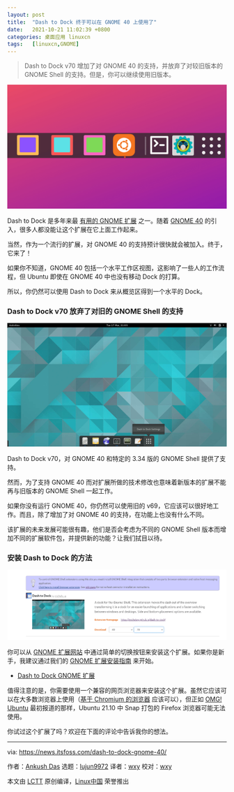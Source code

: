 ```yaml
---
layout: post
title:	"Dash to Dock 终于可以在 GNOME 40 上使用了"
date:	2021-10-21 11:02:39 +0800 
categories:	桌面应用 linuxcn 
tags:	[linuxcn,GNOME]
---
```




> 
> Dash to Dock v70 增加了对 GNOME 40 的支持，并放弃了对较旧版本的 GNOME Shell 的支持。但是，你可以继续使用旧版本。
> 
> 
> 


![](/Asserts/Images/album/202110/21/110240pqgbhgeb0wftoh0a.png)


Dash to Dock 是多年来最 [有用的 GNOME 扩展](https://itsfoss.com/best-gnome-extensions/) 之一。随着 [GNOME 40](https://news.itsfoss.com/gnome-40-release/) 的引入，很多人都没能让这个扩展在它上面工作起来。


当然，作为一个流行的扩展，对 GNOME 40 的支持预计很快就会被加入。终于，它来了！


如果你不知道，GNOME 40 包括一个水平工作区视图，这影响了一些人的工作流程，但 Ubuntu 即使在 GNOME 40 中也没有移动 Dock 的打算。


所以，你仍然可以使用 Dash to Dock 来从概览区得到一个水平的 Dock。


### Dash to Dock v70 放弃了对旧的 GNOME Shell 的支持


![](/Asserts/Images/album/202110/21/110241opnfd0tffnvyvizn.jpg)


Dash to Dock v70，对 GNOME 40 和特定的 3.34 版的 GNOME Shell 提供了支持。


然而，为了支持 GNOME 40 而对扩展所做的技术修改也意味着新版本的扩展不能再与旧版本的 GNOME Shell 一起工作。


如果你没有运行 GNOME 40，你仍然可以使用旧的 v69，它应该可以很好地工作。而且，除了增加了对 GNOME 40 的支持，在功能上也没有什么不同。


该扩展的未来发展可能很有趣，他们是否会考虑为不同的 GNOME Shell 版本而增加不同的扩展软件包，并提供新的功能？让我们拭目以待。


### 安装 Dash to Dock 的方法


![](/Asserts/Images/album/202110/21/110243prk7zaec954cuzau.png)


你可以从 [GNOME 扩展网站](https://extensions.gnome.org/extension/307/dash-to-dock/) 中通过简单的切换按钮来安装这个扩展。如果你是新手，我建议通过我们的 [GNOME 扩展安装指南](https://itsfoss.com/gnome-shell-extensions/) 来开始。


* [Dash to Dock GNOME 扩展](https://extensions.gnome.org/extension/307/dash-to-dock/)


值得注意的是，你需要使用一个兼容的网页浏览器来安装这个扩展。虽然它应该可以在大多数浏览器上使用（[基于 Chromium 的浏览器](https://news.itsfoss.com/chrome-like-browsers-2021/) 应该可以），但正如 [OMG! Ubuntu](https://www.omgubuntu.co.uk/2021/10/dash-to-dock-official-gnome-40-support?) 最初报道的那样，Ubuntu 21.10 中 Snap 打包的 Firefox 浏览器可能无法使用。


你试过这个扩展了吗？欢迎在下面的评论中告诉我你的想法。




---


via: <https://news.itsfoss.com/dash-to-dock-gnome-40/>


作者：[Ankush Das](https://news.itsfoss.com/author/ankush/) 选题：[lujun9972](https://github.com/lujun9972) 译者：[wxy](https://github.com/wxy) 校对：[wxy](https://github.com/wxy)


本文由 [LCTT](https://github.com/LCTT/TranslateProject) 原创编译，[Linux中国](https://linux.cn/) 荣誉推出
